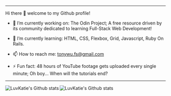 -------

Hi there :wave: welcome to my Github profile!

- :telescope: I’m currently working on: The Odin Project; A free resource driven by its community dedicated to learning Full-Stack Web Development!

- :seedling: I’m currently learning: HTML, CSS, Flexbox, Grid, Javascript, Ruby On Rails.

- :mailbox: How to reach me: tonywu.fs@gmail.com

- :zap: Fun fact: 48 hours of YouTube footage gets uploaded every single minute; Oh boy... When will the tutorials end?

-------

<img align="left" alt="LuvKatie's Github stats" src="https://github-readme-stats.vercel.app/api?username=LuvKatie&show_icons=true&hide_border=true&theme=dracula">

<img align="left" alt="LuvKatie's Github stats" src="https://github-readme-stats.vercel.app/api/top-langs/?username=LuvKatie&theme=dracula&layout=compact">
